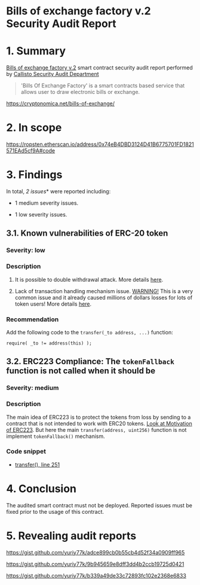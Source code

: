 # Bills of exchange factory v.2 Security Audit Report

# 1. Summary

[Bills of exchange factory v.2](https://ropsten.etherscan.io/address/0x74eB4DBD3124D41B6775701FD1821571EAd5cf9A#code) smart contract security audit report performed by [Callisto Security Audit Department](https://github.com/EthereumCommonwealth/Auditing)

> 'Bills Of Exchange Factory' is a smart contracts based service that allows user to draw electronic bills or exchange.

https://cryptonomica.net/bills-of-exchange/

# 2. In scope

https://ropsten.etherscan.io/address/0x74eB4DBD3124D41B6775701FD1821571EAd5cf9A#code

# 3. Findings

In total, *2 issues** were reported including:

- 1 medium severity issues.

- 1 low severity issues.

## 3.1. Known vulnerabilities of ERC-20 token

### Severity: low

### Description

1. It is possible to double withdrawal attack. More details [here](https://docs.google.com/document/d/1YLPtQxZu1UAvO9cZ1O2RPXBbT0mooh4DYKjA_jp-RLM/edit).

2. Lack of transaction handling mechanism issue. [WARNING!](https://gist.github.com/Dexaran/ddb3e89fe64bf2e06ed15fbd5679bd20)  This is a very common issue and it already caused millions of dollars losses for lots of token users! More details [here](https://docs.google.com/document/d/1Feh5sP6oQL1-1NHi-X1dbgT3ch2WdhbXRevDN681Jv4/edit).

### Recommendation

Add the following code to the `transfer(_to address, ...)` function:

```
require( _to != address(this) );

```

## 3.2. ERC223 Compliance: The `tokenFallback` function is not called when it should be

### Severity: medium

### Description

The main idea of ERC223 is to protect the tokens from loss by sending to a contract that is not intended to work with ERC20 tokens. [Look at Motivation of ERC223](https://github.com/ethereum/EIPs/issues/223). But here the main `transfer(address, uint256)` function is not implement `tokenFallback()` mechanism.

### Code snippet

* [transfer(), line 251](https://etherscan.io/address/0xAA2CB1a1b014b92EDb93B1f163C7CA40a07EEcAa#contracts)

# 4. Conclusion

The audited smart contract must not be deployed. Reported issues must be fixed prior to the usage of this contract.

# 5. Revealing audit reports

https://gist.github.com/yuriy77k/adce899cb0b55cb4d52f34a0909ff965

https://gist.github.com/yuriy77k/9b945659e8dff3dd4b2ccb19725d0421

https://gist.github.com/yuriy77k/b339a49de33c72893fc102e2368e6833
